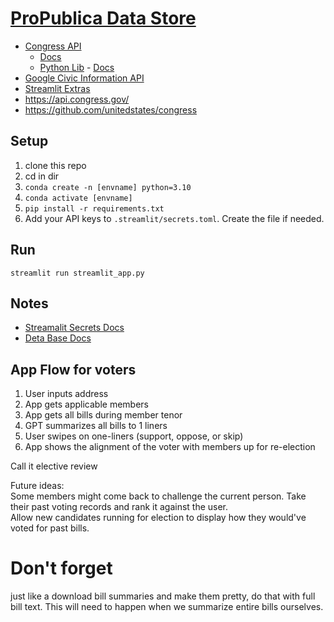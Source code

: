 # [ProPublica Data Store](https://www.propublica.org/datastore/apis)
- [Congress API](https://www.propublica.org/datastore/api/propublica-congress-api)
    - [Docs](https://projects.propublica.org/api-docs/congress-api/)
    - [Python Lib](https://github.com/eyeseast/propublica-congress) - [Docs](https://propublica-congress.readthedocs.io/en/latest/)
- [Google Civic Information API](https://developers.google.com/civic-information/docs/v2)
- [Streamlit Extras](https://github.com/arnaudmiribel/streamlit-extras)
- https://api.congress.gov/
- https://github.com/unitedstates/congress
## Setup
1. clone this repo
1. cd in dir
1. `conda create -n [envname] python=3.10`
1. `conda activate [envname]`
1. `pip install -r requirements.txt`
1. Add your API keys to `.streamlit/secrets.toml`. Create the file if needed.

## Run
`streamlit run streamlit_app.py`

## Notes
- [Streamalit Secrets Docs](https://docs.streamlit.io/streamlit-community-cloud/get-started/deploy-an-app/connect-to-data-sources/secrets-management)
- [Deta Base Docs](https://deta.space/docs/en/reference/base/sdk)

## App Flow for voters
1. User inputs address
1. App gets applicable members
1. App gets all bills during member tenor
1. GPT summarizes all bills to 1 liners
1. User swipes on one-liners (support, oppose, or skip)
1. App shows the alignment of the voter with members up for re-election

Call it elective review

Future ideas:<br/>
Some members might come back to challenge the current person. Take their past voting records and rank it against the user.<br/>
Allow new candidates running for election to display how they would've voted for past bills.

# Don't forget
just like a download bill summaries and make them pretty, do that with full bill text.
This will need to happen when we summarize entire bills ourselves.